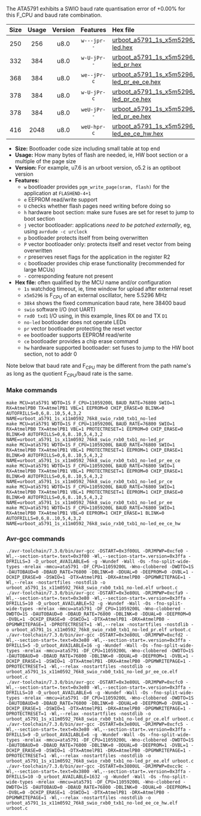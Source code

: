 The ATA5791 exhibits a SWIO baud rate quantisation error of +0.00% for this F_CPU and baud rate combination.

|Size|Usage|Version|Features|Hex file|
|:-:|:-:|:-:|:-:|:--|
|250|256|u8.0|`w---jpr--`|[urboot_a5791_1s_x5m5296_38k4_swio_rxb0_txb1_no-led.hex](https://raw.githubusercontent.com/stefanrueger/urboot.hex/main/mcus/ata5791/watchdog_1_s/external_oscillator_x/%2B5m529600_hz/%2B%2B38k4_baud/swio_rxb0_txb1/no-led/urboot_a5791_1s_x5m5296_38k4_swio_rxb0_txb1_no-led.hex)|
|332|384|u8.0|`w-U-jPr--`|[urboot_a5791_1s_x5m5296_38k4_swio_rxb0_txb1_no-led_pr.hex](https://raw.githubusercontent.com/stefanrueger/urboot.hex/main/mcus/ata5791/watchdog_1_s/external_oscillator_x/%2B5m529600_hz/%2B%2B38k4_baud/swio_rxb0_txb1/no-led/urboot_a5791_1s_x5m5296_38k4_swio_rxb0_txb1_no-led_pr.hex)|
|368|384|u8.0|`we--jPr-c`|[urboot_a5791_1s_x5m5296_38k4_swio_rxb0_txb1_no-led_pr_ee_ce.hex](https://raw.githubusercontent.com/stefanrueger/urboot.hex/main/mcus/ata5791/watchdog_1_s/external_oscillator_x/%2B5m529600_hz/%2B%2B38k4_baud/swio_rxb0_txb1/no-led/urboot_a5791_1s_x5m5296_38k4_swio_rxb0_txb1_no-led_pr_ee_ce.hex)|
|378|384|u8.0|`w-U-jPr-c`|[urboot_a5791_1s_x5m5296_38k4_swio_rxb0_txb1_no-led_pr_ce.hex](https://raw.githubusercontent.com/stefanrueger/urboot.hex/main/mcus/ata5791/watchdog_1_s/external_oscillator_x/%2B5m529600_hz/%2B%2B38k4_baud/swio_rxb0_txb1/no-led/urboot_a5791_1s_x5m5296_38k4_swio_rxb0_txb1_no-led_pr_ce.hex)|
|378|384|u8.0|`weU-jPr--`|[urboot_a5791_1s_x5m5296_38k4_swio_rxb0_txb1_no-led_pr_ee.hex](https://raw.githubusercontent.com/stefanrueger/urboot.hex/main/mcus/ata5791/watchdog_1_s/external_oscillator_x/%2B5m529600_hz/%2B%2B38k4_baud/swio_rxb0_txb1/no-led/urboot_a5791_1s_x5m5296_38k4_swio_rxb0_txb1_no-led_pr_ee.hex)|
|416|2048|u8.0|`weU-hpr-c`|[urboot_a5791_1s_x5m5296_38k4_swio_rxb0_txb1_no-led_ee_ce_hw.hex](https://raw.githubusercontent.com/stefanrueger/urboot.hex/main/mcus/ata5791/watchdog_1_s/external_oscillator_x/%2B5m529600_hz/%2B%2B38k4_baud/swio_rxb0_txb1/no-led/urboot_a5791_1s_x5m5296_38k4_swio_rxb0_txb1_no-led_ee_ce_hw.hex)|

- **Size:** Bootloader code size including small table at top end
- **Usage:** How many bytes of flash are needed, ie, HW boot section or a multiple of the page size
- **Version:** For example, u7.6 is an urboot version, o5.2 is an optiboot version
- **Features:**
  + `w` bootloader provides `pgm_write_page(sram, flash)` for the application at `FLASHEND-4+1`
  + `e` EEPROM read/write support
  + `U` checks whether flash pages need writing before doing so
  + `h` hardware boot section: make sure fuses are set for reset to jump to boot section
  + `j` vector bootloader: applications *need to be patched externally*, eg, using `avrdude -c urclock`
  + `p` bootloader protects itself from being overwritten
  + `P` vector bootloader only: protects itself and reset vector from being overwritten
  + `r` preserves reset flags for the application in the register R2
  + `c` bootloader provides chip erase functionality (recommended for large MCUs)
  + `-` corresponding feature not present
- **Hex file:** often qualified by the MCU name and/or configuration
  + `1s` watchdog timeout, ie, time window for upload after external reset
  + `x5m5296` is F<sub>CPU</sub> of an external oscillator, here 5.5296 MHz
  + `38k4` shows the fixed communication baud rate, here 38400 baud
  + `swio` software I/O (not UART)
  + `rxd0 txd1` I/O using, in this example, lines RX `D0` and TX `D1`
  + `no-led` bootloader does not operate LEDs
  + `pr` vector bootloader protecting the reset vector
  + `ee` bootloader supports EEPROM read/write
  + `ce` bootloader provides a chip erase command
  + `hw` hardware supported bootloader: set fuses to jump to the HW boot section, not to addr 0


Note below that baud rate and F<sub>CPU</sub> may be different from the path name's as long as the quotient F<sub>CPU</sub>/baud rate is the same.

### Make commands
```
make MCU=ata5791 WDTO=1S F_CPU=11059200L BAUD_RATE=76800 SWIO=1 RX=AtmelPB0 TX=AtmelPB1 VBL=1 EEPROM=0 CHIP_ERASE=0 BLINK=0 AUTOFRILLS=0,6,8..10,5,4,3,2 NAME=urboot_a5791_1s_x11m0592_76k8_swio_rxb0_txb1_no-led
make MCU=ata5791 WDTO=1S F_CPU=11059200L BAUD_RATE=76800 SWIO=1 RX=AtmelPB0 TX=AtmelPB1 VBL=1 PROTECTRESET=1 EEPROM=0 CHIP_ERASE=0 BLINK=0 AUTOFRILLS=0,6,8..10,5,4,3,2 NAME=urboot_a5791_1s_x11m0592_76k8_swio_rxb0_txb1_no-led_pr
make MCU=ata5791 WDTO=1S F_CPU=11059200L BAUD_RATE=76800 SWIO=1 RX=AtmelPB0 TX=AtmelPB1 VBL=1 PROTECTRESET=1 EEPROM=1 CHIP_ERASE=1 BLINK=0 AUTOFRILLS=0,6,8..10,5,4,3,2 NAME=urboot_a5791_1s_x11m0592_76k8_swio_rxb0_txb1_no-led_pr_ee_ce
make MCU=ata5791 WDTO=1S F_CPU=11059200L BAUD_RATE=76800 SWIO=1 RX=AtmelPB0 TX=AtmelPB1 VBL=1 PROTECTRESET=1 EEPROM=0 CHIP_ERASE=1 BLINK=0 AUTOFRILLS=0,6,8..10,5,4,3,2 NAME=urboot_a5791_1s_x11m0592_76k8_swio_rxb0_txb1_no-led_pr_ce
make MCU=ata5791 WDTO=1S F_CPU=11059200L BAUD_RATE=76800 SWIO=1 RX=AtmelPB0 TX=AtmelPB1 VBL=1 PROTECTRESET=1 EEPROM=1 CHIP_ERASE=0 BLINK=0 AUTOFRILLS=0,6,8..10,5,4,3,2 NAME=urboot_a5791_1s_x11m0592_76k8_swio_rxb0_txb1_no-led_pr_ee
make MCU=ata5791 WDTO=1S F_CPU=11059200L BAUD_RATE=76800 SWIO=1 RX=AtmelPB0 TX=AtmelPB1 VBL=0 EEPROM=1 CHIP_ERASE=1 BLINK=0 AUTOFRILLS=0,6,8..10,5,4,3,2 NAME=urboot_a5791_1s_x11m0592_76k8_swio_rxb0_txb1_no-led_ee_ce_hw
```

### Avr-gcc commands
```
./avr-toolchain/7.3.0/bin/avr-gcc -DSTART=0x3f00UL -DRJMPWP=0xcfe0 -Wl,--section-start=.text=0x3f00 -Wl,--section-start=.version=0x3ffa -DFRILLS=3 -D_urboot_AVAILABLE=6 -g -Wundef -Wall -Os -fno-split-wide-types -mrelax -mmcu=ata5791 -DF_CPU=11059200L -Wno-clobbered -DWDTO=1S -DAUTOBAUD=0 -DBAUD_RATE=76800 -DBLINK=0 -DDUAL=0 -DEEPROM=0 -DVBL=1 -DCHIP_ERASE=0 -DSWIO=1 -DTX=AtmelPB1 -DRX=AtmelPB0 -DPGMWRITEPAGE=1 -Wl,--relax -nostartfiles -nostdlib -o urboot_a5791_1s_x11m0592_76k8_swio_rxb0_txb1_no-led.elf urboot.c
./avr-toolchain/7.3.0/bin/avr-gcc -DSTART=0x3e80UL -DRJMPWP=0xcfa9 -Wl,--section-start=.text=0x3e80 -Wl,--section-start=.version=0x3ffa -DFRILLS=10 -D_urboot_AVAILABLE=52 -g -Wundef -Wall -Os -fno-split-wide-types -mrelax -mmcu=ata5791 -DF_CPU=11059200L -Wno-clobbered -DWDTO=1S -DAUTOBAUD=0 -DBAUD_RATE=76800 -DBLINK=0 -DDUAL=0 -DEEPROM=0 -DVBL=1 -DCHIP_ERASE=0 -DSWIO=1 -DTX=AtmelPB1 -DRX=AtmelPB0 -DPGMWRITEPAGE=1 -DPROTECTRESET=1 -Wl,--relax -nostartfiles -nostdlib -o urboot_a5791_1s_x11m0592_76k8_swio_rxb0_txb1_no-led_pr.elf urboot.c
./avr-toolchain/7.3.0/bin/avr-gcc -DSTART=0x3e80UL -DRJMPWP=0xcfd2 -Wl,--section-start=.text=0x3e80 -Wl,--section-start=.version=0x3ffa -DFRILLS=5 -D_urboot_AVAILABLE=16 -g -Wundef -Wall -Os -fno-split-wide-types -mrelax -mmcu=ata5791 -DF_CPU=11059200L -Wno-clobbered -DWDTO=1S -DAUTOBAUD=0 -DBAUD_RATE=76800 -DBLINK=0 -DDUAL=0 -DEEPROM=1 -DVBL=1 -DCHIP_ERASE=1 -DSWIO=1 -DTX=AtmelPB1 -DRX=AtmelPB0 -DPGMWRITEPAGE=1 -DPROTECTRESET=1 -Wl,--relax -nostartfiles -nostdlib -o urboot_a5791_1s_x11m0592_76k8_swio_rxb0_txb1_no-led_pr_ee_ce.elf urboot.c
./avr-toolchain/7.3.0/bin/avr-gcc -DSTART=0x3e80UL -DRJMPWP=0xcfc0 -Wl,--section-start=.text=0x3e80 -Wl,--section-start=.version=0x3ffa -DFRILLS=10 -D_urboot_AVAILABLE=6 -g -Wundef -Wall -Os -fno-split-wide-types -mrelax -mmcu=ata5791 -DF_CPU=11059200L -Wno-clobbered -DWDTO=1S -DAUTOBAUD=0 -DBAUD_RATE=76800 -DBLINK=0 -DDUAL=0 -DEEPROM=0 -DVBL=1 -DCHIP_ERASE=1 -DSWIO=1 -DTX=AtmelPB1 -DRX=AtmelPB0 -DPGMWRITEPAGE=1 -DPROTECTRESET=1 -Wl,--relax -nostartfiles -nostdlib -o urboot_a5791_1s_x11m0592_76k8_swio_rxb0_txb1_no-led_pr_ce.elf urboot.c
./avr-toolchain/7.3.0/bin/avr-gcc -DSTART=0x3e80UL -DRJMPWP=0xcfc5 -Wl,--section-start=.text=0x3e80 -Wl,--section-start=.version=0x3ffa -DFRILLS=9 -D_urboot_AVAILABLE=6 -g -Wundef -Wall -Os -fno-split-wide-types -mrelax -mmcu=ata5791 -DF_CPU=11059200L -Wno-clobbered -DWDTO=1S -DAUTOBAUD=0 -DBAUD_RATE=76800 -DBLINK=0 -DDUAL=0 -DEEPROM=1 -DVBL=1 -DCHIP_ERASE=0 -DSWIO=1 -DTX=AtmelPB1 -DRX=AtmelPB0 -DPGMWRITEPAGE=1 -DPROTECTRESET=1 -Wl,--relax -nostartfiles -nostdlib -o urboot_a5791_1s_x11m0592_76k8_swio_rxb0_txb1_no-led_pr_ee.elf urboot.c
./avr-toolchain/7.3.0/bin/avr-gcc -DSTART=0x3800UL -DRJMPWP=0xcc9c -Wl,--section-start=.text=0x3800 -Wl,--section-start=.version=0x3ffa -DFRILLS=10 -D_urboot_AVAILABLE=1632 -g -Wundef -Wall -Os -fno-split-wide-types -mrelax -mmcu=ata5791 -DF_CPU=11059200L -Wno-clobbered -DWDTO=1S -DAUTOBAUD=0 -DBAUD_RATE=76800 -DBLINK=0 -DDUAL=0 -DEEPROM=1 -DVBL=0 -DCHIP_ERASE=1 -DSWIO=1 -DTX=AtmelPB1 -DRX=AtmelPB0 -DPGMWRITEPAGE=1 -Wl,--relax -nostartfiles -nostdlib -o urboot_a5791_1s_x11m0592_76k8_swio_rxb0_txb1_no-led_ee_ce_hw.elf urboot.c
```

